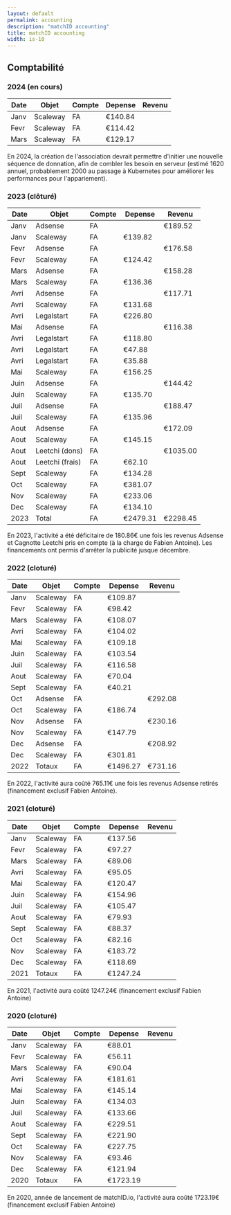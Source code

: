 ```yaml
---
layout: default
permalink: accounting
description: "matchID accounting"
title: matchID accounting
width: is-10
---
```



## Comptabilité

### 2024 (en cours)
|Date   |Objet            |Compte            |Depense        |Revenu                 
|-------|-------|------------------|---------------|-------------
|Janv |Scaleway |FA          |€140.84 |
|Fevr |Scaleway |FA          |€114.42 |
|Mars |Scaleway |FA          |€129.17|

En 2024, la création de l'association devrait permettre d'initier une nouvelle séquence de donnation, afin de combler les besoin en serveur (estimé 1620 annuel, probablement 2000 au passage à Kubernetes pour améliorer les performances pour l'appariement).

### 2023 (clôturé)

|Date   |Objet            |Compte            |Depense        |Revenu                 
|-------|-------|------------------|---------------|-------------
|Janv |Adsense |FA           | |€189.52
|Janv |Scaleway |FA          |€139.82 |
|Fevr |Adsense |FA           | |€176.58
|Fevr |Scaleway |FA          |€124.42 |
|Mars |Adsense |FA           | |€158.28
|Mars |Scaleway |FA          |€136.36|
|Avri |Adsense |FA           | |€117.71
|Avri |Scaleway |FA          |€131.68 |
|Avri |Legalstart |FA          |€226.80 |
|Mai |Adsense |FA           | |€116.38
|Avri |Legalstart |FA          |€118.80 |
|Avri |Legalstart |FA          |€47.88 |
|Avri |Legalstart |FA          |€35.88 |
|Mai  |Scaleway |FA          |€156.25|
|Juin |Adsense |FA           | |€144.42
|Juin |Scaleway |FA          |€135.70 |
|Juil |Adsense |FA           | |€188.47
|Juil |Scaleway |FA          |€135.96 |
|Aout |Adsense |FA           | |€172.09
|Aout |Scaleway |FA          |€145.15 |
|Aout|Leetchi (dons)|FA           | |€1035.00
|Aout|Leetchi (frais)|FA           |€62.10|
|Sept |Scaleway |FA          |€134.28 |
|Oct |Scaleway |FA          |€381.07 |
|Nov |Scaleway |FA          |€233.06 |
|Dec |Scaleway |FA          |€134.10 |
|2023|Total |FA           |€2479.31 |€2298.45

En 2023, l'activité a été déficitaire de 180.86€ une fois les revenus Adsense et Cagnotte Leetchi pris en compte (à la charge de Fabien Antoine).
Les financements ont permis d'arrêter la publicité jusque décembre.


### 2022 (cloturé)

|Date   |Objet            |Compte            |Depense        |Revenu                 
|-------|-------|------------------|---------------|-------------
|Janv |Scaleway |FA          |€109.87 |
|Fevr |Scaleway |FA          |€98.42 |
|Mars |Scaleway |FA          |€108.07 |
|Avri |Scaleway |FA          |€104.02 |
|Mai  |Scaleway |FA          |€109.18 |
|Juin |Scaleway |FA          |€103.54 |
|Juil |Scaleway |FA          |€116.58 |
|Aout |Scaleway |FA          |€70.04 |
|Sept |Scaleway |FA          |€40.21 |
|Oct |Adsense |FA           | |€292.08
|Oct |Scaleway |FA           |€186.74 |
|Nov |Adsense |FA           | |€230.16
|Nov |Scaleway |FA           |€147.79 |
|Dec |Adsense |FA           | |€208.92
|Dec |Scaleway |FA           |€301.81 |
|2022 |Totaux |FA           |€1496.27 |€731.16

En 2022, l'activité aura coûté 765.11€ une fois les revenus Adsense retirés (financement exclusif Fabien Antoine).

### 2021 (cloturé)
|Date   |Objet            |Compte            |Depense        |Revenu                 
|-------|-------|------------------|---------------|-------------
|Janv |Scaleway |FA          |€137.56 |
|Fevr |Scaleway |FA          |€97.27 |
|Mars |Scaleway |FA          |€89.06 |
|Avri |Scaleway |FA          |€95.05 |
|Mai  |Scaleway |FA          |€120.47 |
|Juin |Scaleway |FA          |€154.96 |
|Juil |Scaleway |FA          |€105.47 |
|Aout |Scaleway |FA          |€79.93 |
|Sept |Scaleway |FA          |€88.37 |
|Oct |Scaleway |FA           |€82.16 |
|Nov |Scaleway |FA           |€183.72 |
|Dec |Scaleway |FA           |€118.69 |
|2021 |Totaux |FA           |€1247.24 |

En 2021, l'activité aura coûté 1247.24€ (financement exclusif Fabien Antoine)


### 2020 (cloturé)
|Date   |Objet            |Compte            |Depense        |Revenu                 
|-------|-------|------------------|---------------|-------------
|Janv |Scaleway |FA          |€88.01 |
|Fevr |Scaleway |FA          |€56.11 |
|Mars |Scaleway |FA          |€90.04 |
|Avri |Scaleway |FA          |€181.61 |
|Mai  |Scaleway |FA          |€145.14 |
|Juin |Scaleway |FA          |€134.03 |
|Juil |Scaleway |FA          |€133.66 |
|Aout |Scaleway |FA          |€229.51 |
|Sept |Scaleway |FA          |€221.90 |
|Oct |Scaleway |FA           |€227.75|
|Nov |Scaleway |FA           |€93.46 |
|Dec |Scaleway |FA           |€121.94 |
|2020 |Totaux |FA           |€1723.19 |

En 2020, année de lancement de matchID.io, l'activité aura coûté 1723.19€ (financement exclusif Fabien Antoine)


